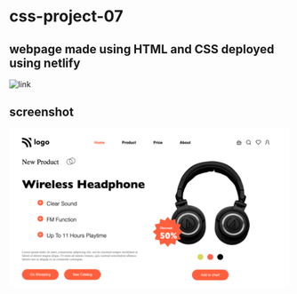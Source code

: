 # css-project-07
## webpage made using HTML and CSS deployed using netlify
![link](https://lively-crostata-7f6480.netlify.app)

## screenshot
![](images/Screen%20Shot%202023-01-05%20at%204.11.24%20PM.png)
